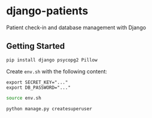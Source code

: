 # django-patients
Patient check-in and database management with Django

## Getting Started
```sh
pip install django psycopg2 Pillow
```

Create `env.sh` with the following content:

```
export SECRET_KEY="..."
export DB_PASSWORD="..."
```

```sh
source env.sh
```

```sh
python manage.py createsuperuser
```